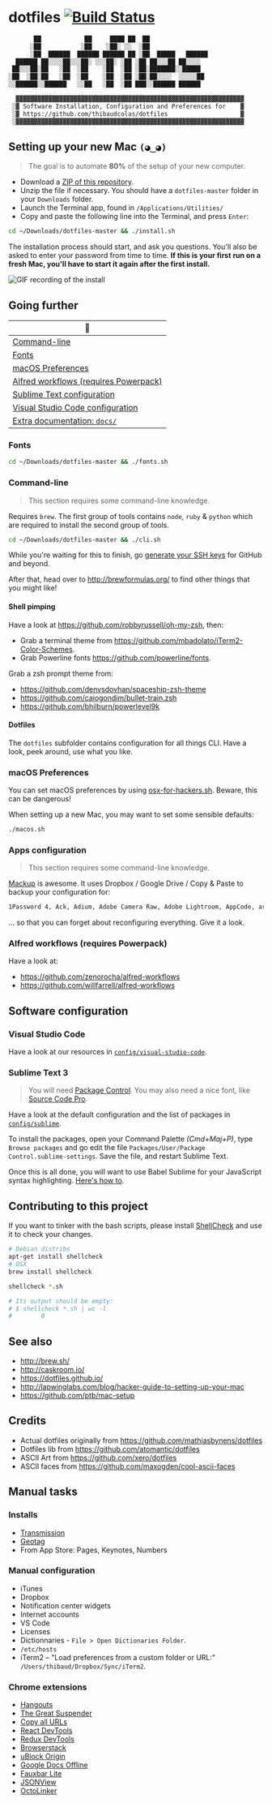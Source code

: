 # dotfiles [![Build Status](https://img.shields.io/travis/thibaudcolas/dotfiles.svg?style=flat-square)](https://travis-ci.org/thibaudcolas/dotfiles)

```txt
       ██            ██     ████ ██  ██
      ░██           ░██    ░██░ ░░  ░██
      ░██  ██████  ██████ ██████ ██ ░██  █████   ██████
  ██████ ██░░░░██░░░██░ ░░░██░ ░██ ░██ ██░░░██ ██░░░░
 ██░░░██░██   ░██  ░██    ░██  ░██ ░██░███████░░█████
░██  ░██░██   ░██  ░██    ░██  ░██ ░██░██░░░░  ░░░░░██
░░██████░░██████   ░░██   ░██  ░██ ███░░██████ ██████

  ▓▓▓▓▓▓▓▓▓▓▓▓▓▓▓▓▓▓▓▓▓▓▓▓▓▓▓▓▓▓▓▓▓▓▓▓▓▓▓▓▓▓▓▓▓▓▓▓▓▓▓▓▓▓▓▓▓▓▓▓▓▓▓
 ░▓ Software Installation, Configuration and Preferences for    ▓
 ░▓ https://github.com/thibaudcolas/dotfiles                    ▓
 ░▓▓▓▓▓▓▓▓▓▓▓▓▓▓▓▓▓▓▓▓▓▓▓▓▓▓▓▓▓▓▓▓▓▓▓▓▓▓▓▓▓▓▓▓▓▓▓▓▓▓▓▓▓▓▓▓▓▓▓▓▓▓▓
```

## Setting up your new Mac `(◕‿◕)`

> The goal is to automate **80%** of the setup of your new computer.

* Download a [ZIP of this repository](https://github.com/thibaudcolas/dotfiles/archive/master.zip).
* Unzip the file if necessary. You should have a `dotfiles-master` folder in your `Downloads` folder.
* Launch the Terminal app, found in `/Applications/Utilities/`
* Copy and paste the following line into the Terminal, and press `Enter`:

```bash
cd ~/Downloads/dotfiles-master && ./install.sh
```

The installation process should start, and ask you questions. You'll also be asked to enter your password from time to time. **If this is your first run on a fresh Mac, you'll have to start it again after the first install.**

![GIF recording of the install](docs/install-recording.gif)

## Going further

| :book:                                                                        |
| ----------------------------------------------------------------------------- |
| [Command-line](#command-line)                                                 |
| [Fonts](#fonts)                                                               |
| [macOS Preferences](#macos-preferences)                                       |
| [Alfred workflows (requires Powerpack)](#alfred-workflows-requires-powerpack) |
| [Sublime Text configuration](#sublime-text-3)                                 |
| [Visual Studio Code configuration](/config/visual-studio-code/)               |
| [Extra documentation: `docs/`](docs/)                                         |

### Fonts

```bash
cd ~/Downloads/dotfiles-master && ./fonts.sh
```

### Command-line

> This section requires some command-line knowledge.

Requires `brew`. The first group of tools contains `node`, `ruby` & `python` which are required to install the second group of tools.

```bash
cd ~/Downloads/dotfiles-master && ./cli.sh
```

While you're waiting for this to finish, go [generate your SSH keys](https://help.github.com/articles/generating-ssh-keys/) for GitHub and beyond.

After that, head over to http://brewformulas.org/ to find other things that you might like!

#### Shell pimping

Have a look at https://github.com/robbyrussell/oh-my-zsh, then:

* Grab a terminal theme from https://github.com/mbadolato/iTerm2-Color-Schemes.
* Grab Powerline fonts https://github.com/powerline/fonts.

Grab a zsh prompt theme from:

* https://github.com/denysdovhan/spaceship-zsh-theme
* https://github.com/caiogondim/bullet-train.zsh
* https://github.com/bhilburn/powerlevel9k

#### Dotfiles

The `dotfiles` subfolder contains configuration for all things CLI. Have a look, peek around, use what you like.

### macOS Preferences

You can set macOS preferences by using [osx-for-hackers.sh](https://gist.github.com/brandonb927/3195465). Beware, this can be dangerous!

When setting up a new Mac, you may want to set some sensible defaults:

```bash
./macos.sh
```

### Apps configuration

> This section requires some command-line knowledge.

[Mackup](https://github.com/lra/mackup) is awesome. It uses Dropbox / Google Drive / Copy & Paste to backup your configuration for:

```txt
1Password 4, Ack, Adium, Adobe Camera Raw, Adobe Lightroom, AppCode, aria2c, Arara, Artistic Style, Arm, asciinema, Aspell, Atom, AusKey, Autokey, Awareness, AWS Command Line Interface, Microsoft Azure CLI, Bartender, Bash it, Bash, BetterSnapTool, BetterTouchTool, BibDesk, Billings Pro Server Admin, Bitchx, Boto, Brackets, Bundler, Byobu, Caffeine, Cartographica, Charles, Chef, Chicken, Clementine, ClipMenu, CloudApp, Coda 2... and more
```

... so that you can forget about reconfiguring everything. Give it a look.

### Alfred workflows (requires Powerpack)

Have a look at:

* https://github.com/zenorocha/alfred-workflows
* https://github.com/willfarrell/alfred-workflows

## Software configuration

### Visual Studio Code

Have a look at our resources in [`config/visual-studio-code`](config/visual-studio-code).

### Sublime Text 3

> You will need [Package Control](https://packagecontrol.io/). You may also need a nice font, like [Source Code Pro](https://github.com/adobe-fonts/source-code-pro).

Have a look at the default configuration and the list of packages in [`config/sublime`](config/sublime).

To install the packages, open your Command Palette _(Cmd+Maj+P)_, type `Browse packages` and go edit the file `Packages/User/Package Control.sublime-settings`. Save the file, and restart Sublime Text.

Once this is all done, you will want to use Babel Sublime for your JavaScript syntax highlighting. [Here's how to](https://github.com/babel/babel-sublime#setting-as-the-default-syntax).

## Contributing to this project

If you want to tinker with the bash scripts, please install [ShellCheck](https://github.com/koalaman/shellcheck) and use it to check your changes.

```bash
# Debian distribs
apt-get install shellcheck
# OSX
brew install shellcheck

shellcheck *.sh

# Its output should be empty:
# $ shellcheck *.sh | wc -l
#        0
```

## See also

* http://brew.sh/
* http://caskroom.io/
* https://dotfiles.github.io/
* http://lapwinglabs.com/blog/hacker-guide-to-setting-up-your-mac
* https://github.com/ptb/mac-setup

## Credits

* Actual dotfiles originally from https://github.com/mathiasbynens/dotfiles
* Dotfiles lib from https://github.com/atomantic/dotfiles
* ASCII Art from https://github.com/xero/dotfiles
* ASCII faces from https://github.com/maxogden/cool-ascii-faces

## Manual tasks

### Installs

* [Transmission](https://transmissionbt.com/)
* [Geotag](http://geotag.sourceforge.net/)
* From App Store: Pages, Keynotes, Numbers

### Manual configuration

* iTunes
* Dropbox
* Notification center widgets
* Internet accounts
* VS Code
* Licenses
* Dictionnaries - `File > Open Dictionaries Folder`.
* `/etc/hosts`
* iTerm2 – "Load preferences from a custom folder or URL:" `/Users/thibaud/Dropbox/Sync/iTerm2`.

### Chrome extensions

* [Hangouts](https://chrome.google.com/webstore/detail/google-hangouts/nckgahadagoaajjgafhacjanaoiihapd?hl=en-US)
* [The Great Suspender](https://chrome.google.com/webstore/detail/the-great-suspender/klbibkeccnjlkjkiokjodocebajanakg?hl=en-US)
* [Copy all URLs](https://chrome.google.com/webstore/detail/copy-all-urls/djdmadneanknadilpjiknlnanaolmbfk?hl=en-US)
* [React DevTools](https://chrome.google.com/webstore/detail/react-developer-tools/fmkadmapgofadopljbjfkapdkoienihi?hl=en-US)
* [Redux DevTools](https://chrome.google.com/webstore/detail/redux-devtools/lmhkpmbekcpmknklioeibfkpmmfibljd?hl=en-US)
* [Browserstack](https://chrome.google.com/webstore/detail/browserstack/nkihdmlheodkdfojglpcjjmioefjahjb?hl=en)
* [uBlock Origin](https://github.com/gorhill/uBlock)
* [Google Docs Offline](https://chrome.google.com/webstore/detail/google-docs-offline/ghbmnnjooekpmoecnnnilnnbdlolhkhi)
* [Fauxbar Lite](https://chrome.google.com/webstore/detail/fauxbar-lite/bfimmnpbjccjihohjkimphfmmebffbmk)
* [JSONView](https://chrome.google.com/webstore/detail/jsonview/chklaanhfefbnpoihckbnefhakgolnmc)
* [OctoLinker](https://chrome.google.com/webstore/detail/octolinker/jlmafbaeoofdegohdhinkhilhclaklkp)
